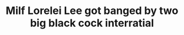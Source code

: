 ---
layout: post
title: Milf Lorelei Lee got banged by two big black cock interratial
duration: '11:34'
view: 225
rate: 2
video: 'https://flashservice.xvideos.com/embedframe/15362125'
category: 
 - black
 - threesome
 - blonde
 - rough
 - busty
 - curvy
tags: 
 - big-black-cock
priority: 0.9
changefreq: daily
---